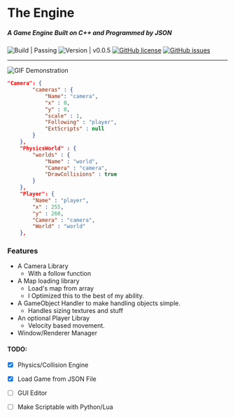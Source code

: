 # The Engine
##### A Game Engine Built on C++ and Programmed by JSON
![ Build | Passing ](https://img.shields.io/badge/Build-runs-brightgreen.svg?longCache=true&style=flat-square)
![ Version | v0.0.5 ](https://img.shields.io/badge/Version-v0.0.5-blue.svg?longCache=true&style=flat-square)
[![GitHub license](https://img.shields.io/github/license/BSBussell/The-Engine.svg?style=flat-square)](https://github.com/BSBussell/The-Engine/blob/master/LICENSE)
[![GitHub issues](https://img.shields.io/github/issues/BSBussell/The-Engine.svg?style=flat-square)](https://github.com/BSBussell/The-Engine/issues)

------
![GIF Demonstration](https://github.com/BSBussell/The-Engine/raw/master/Media/Demonstration.gif)

```JSON
"Camera": {
		"cameras" : {
			"Name": "camera",
			"x" : 0,
			"y" : 0,
			"scale" : 1,
			"Following" : "player",
			"ExtScripts" : null
		}
	},
	"PhysicsWorld" : {
		"worlds" : {
			"Name" : "world",
			"Camera" : "camera",
			"DrawCollisions" : true
		}
	},
	"Player": {
		"Name" : "player",
		"x" : 255,
		"y" : 260,
		"Camera" : "camera",
		"World" : "world"
	},
```

### Features
* A Camera Library
    * With a follow function
* A Map loading library
    * Load's map from array
    * I Optimized this to the best of my ability.
* A GameObject Handler to make handling objects simple.
    * Handles sizing textures and stuff
* An optional Player Libray
    * Velocity based movement.
* Window/Renderer Manager

#### TODO:
- [x] Physics/Collision Engine
- [x] Load Game from JSON File
- [ ] GUI Editor
- [ ] Make Scriptable with Python/Lua

